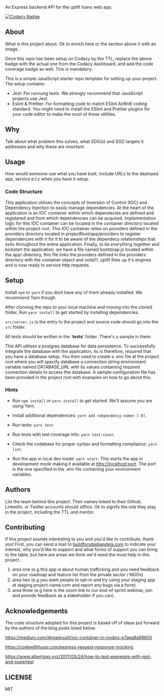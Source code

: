 An Express backend API for the uplift loans web app.

[![Codacy Badge](https://api.codacy.com/project/badge/Grade/b3c40605563f4428a40aeb98552f395f)](https://app.codacy.com/gh/BuildForSDG/uplift-backend?utm_source=github.com&utm_medium=referral&utm_content=BuildForSDG/uplift-backend&utm_campaign=Badge_Grade_Settings)

## About

What is this project about. Ok to enrich here or the section above it with an image. 

Once this repo has been setup on Codacy by the TTL, replace the above badge with the actual one from the Codacy dashboard, and add the code coverage badge as well. This is mandatory.

This is a simple JavaScript starter repo template for setting up your project. The setup contains:

-  Jest: For runnung tests. We strongly recommend that JavaScript projects use Jest.
-  Eslint & Prettier: For formatting code to match ESlint AirBnB coding standard. You might need to install the ESlint and Prettier plugins for your code editor to make the most of these utilities.

## Why

Talk about what problem this solves, what SDG(s) and SGD targets it addresses and why these are imoirtant.

## Usage

How would someone use what you have built, include URLs to the deployed app, service e.t.c when you have it setup.

### Code Structure

This application utilises the concepts of Inversion of Control (IOC) and Dependency Injection
to easily manage dependencies. At the heart of the application is an IOC container within which
dependecies are defined and registered and from which dependencies can be acquired. Implementation logic 
for this IOC container can be located in the container directory located within the project root. This IOC
container relies on providers defined in the providers directory located in projectRoot/app/providers to register dependencies with it for it to be aware of the dependecy relationships that exits throughout the entire application. Finally, to tie everything together and kickstart the application, we have a file named bootstrap.js located within the app/ directory, this file links the providers defined in the providers directory with the container object and voila!!!, uplift fires up it's engines and is now ready to service http requests.  

## Setup

Install `npm` or `yarn` if you dont have any of them already installed. We recommend Yarn though.

After clonning the repo to your local machine and moving into the cloned folder, Run `yarn install` to get started by installing dependencies. 

`src/server.js` is the entry to the project and source code should go into the `src` folder.

All tests should be written in the `__tests__' folder. There's a sample in there.

This API utilises a postgres database for data persistence. To successfully integrate the database with the application, its is therefore, required that you have a database setup. You then need to create a .env file at the project root where you will specify database a connection string environment variable named DATABASE_URL with its values containing required connection details to access the database. A sample configuration file has been provided in the project root with examples on how to go about this.

### Hints

-  Run `npm install` or `yarn install` to get started. We'll assume you are using Yarn.

-  Install additional dependencies: `yarn add <dependency-name> [-D]`.

-  Run tests: `yarn test`.

-  Run tests with test coverage info: `yarn test:cover`.

-  Check the codebase for proper syntax and formatting compliance: `yarn lint`.

-  Run the app in local dev mode: `yarn start`. This starts the app in development mode making it available at 
<http://localhost:port>. The port is the one specified in the .env file containing your environment variables.

## Authors

List the team behind this project. Their names linked to their Github, LinkedIn, or Twitter accounts should siffice. Ok to signify the role they play in the project, including the TTL and mentor.

## Contributing
If this project sounds interesting to you and you'd like to contribute, thank you!
First, you can send a mail to <buildforsdg@andela.com> to indicate your interest, why you'd like to support and what forms of support you can bring to the table, but here are areas we think we'd need the most help in this project :
1.  area one (e.g this app is about human trafficking and you need feedback on your roadmap and feature list from the private sector / NGOs)
2.  area two (e.g you want people to opt-in and try using your staging app at staging.project-name.com and report any bugs via a form)
3.  area three (e.g here is the zoom link to our end-of sprint webinar, join and provide feedback as a stakeholder if you can).

## Acknowledgements

The code structure adopted for this project is based off of ideas put forward by the authors of the blog posts
listed below.

<https://medium.com/@magnusjt/ioc-container-in-nodejs-e7aea8a89600>

<https://codewithhugo.com/express-request-response-mocking>

<https://www.albertgao.xyz/2017/05/24/how-to-test-expressjs-with-jest-and-supertest>

## LICENSE
MIT
